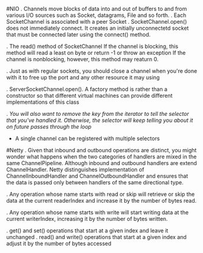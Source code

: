 #NIO
. Channels move blocks of data into and out of buffers to and from various I/O sources such as Socket, datagrams, File and so forth.
. Each SocketChannel is associated with a peer Socket
. SocketChannel.open() does not immediately connect. It creates an initially unconnectetd socket that must be connected later using the connect() method.

. The read() method of SocketChannel
If the channel is blocking, this method will read a least on byte or return -1 or throw an exception
If the channel is nonblocking, however, this method may reaturn 0.

. Just as with regular sockets, you should close a channel when you're done with it to free up the port and any other resource it may using

. ServerSocketChannel.open(). A factory method is rather than a constructor so that different virtual machines can provide different implementations of this class

. *You will also want to remove the key from the iterator to tell the selector that you've handled it.*
  *Otherwise, the selector will keep telling you about it on future passes through the loop* 
  
* A single channel can be registered with multiple selectors

#Netty
. Given that inbound and outbound operations are distinct, you might wonder what happens when the two categories of handlers are mixed in the same ChannelPipeline.
Although inbound and outbound handlers are extend ChannelHandler. Netty distinguishes implementation of ChannelInboundHandler and ChannelOutboundHandler
and ensures that the data is passed only between handlers of the same directional type.

. Any operation whose name starts with read or skip will retrieve or skip the data at the current readerIndex
and increase it by the number of bytes read.

. Any operation whose name starts with write will start writing data at the current writerIndex,
increasing it by the number of bytes written. 

. get() and set() operations that start at a given index and leave it unchanged
. read() and write() operations that start at a given index and adjust it by the number of bytes accessed
